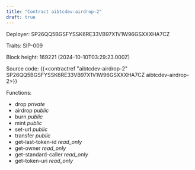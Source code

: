 ```yaml
---
title: "Contract aibtcdev-airdrop-2"
draft: true
---
```

Deployer: SP26QQ5BGSFYSSK6RE33VB97X1V1W96GSXXXHA7CZ

Traits:
SIP-009 



Block height: 169221 (2024-10-10T03:29:23.000Z)

Source code: {{<contractref "aibtcdev-airdrop-2" SP26QQ5BGSFYSSK6RE33VB97X1V1W96GSXXXHA7CZ aibtcdev-airdrop-2>}}

Functions:

* drop _private_
* airdrop _public_
* burn _public_
* mint _public_
* set-url _public_
* transfer _public_
* get-last-token-id _read_only_
* get-owner _read_only_
* get-standard-caller _read_only_
* get-token-uri _read_only_
